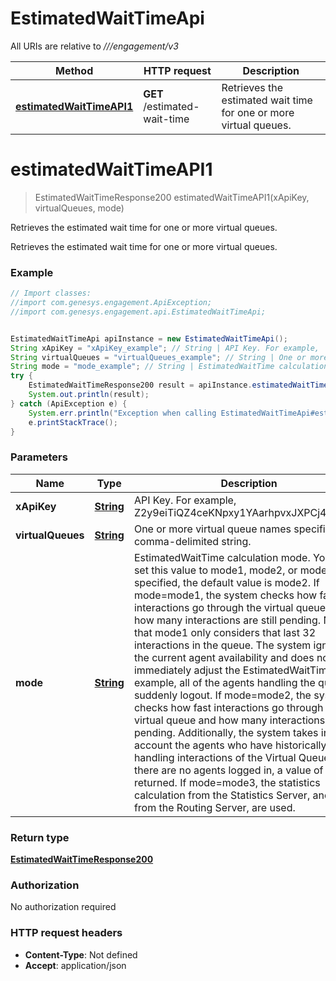 # EstimatedWaitTimeApi

All URIs are relative to *///engagement/v3*

Method | HTTP request | Description
------------- | ------------- | -------------
[**estimatedWaitTimeAPI1**](EstimatedWaitTimeApi.md#estimatedWaitTimeAPI1) | **GET** /estimated-wait-time | Retrieves the estimated wait time for one or more virtual queues.

<a name="estimatedWaitTimeAPI1"></a>
# **estimatedWaitTimeAPI1**
> EstimatedWaitTimeResponse200 estimatedWaitTimeAPI1(xApiKey, virtualQueues, mode)

Retrieves the estimated wait time for one or more virtual queues.

Retrieves the estimated wait time for one or more virtual queues.

### Example
```java
// Import classes:
//import com.genesys.engagement.ApiException;
//import com.genesys.engagement.api.EstimatedWaitTimeApi;


EstimatedWaitTimeApi apiInstance = new EstimatedWaitTimeApi();
String xApiKey = "xApiKey_example"; // String | API Key. For example,  Z2y9eiTiQZ4ceKNpxy1YAarhpvxJXPCj4rFrbVep
String virtualQueues = "virtualQueues_example"; // String | One or more virtual queue names specified as a comma-delimited string.
String mode = "mode_example"; // String | EstimatedWaitTime calculation mode. You can set this value to mode1, mode2, or mode3. If not specified, the default value is mode2. If mode=mode1, the system checks how fast interactions go through the virtual queue and how many interactions are still pending. Note that mode1 only considers that last 32 interactions in the queue. The system ignores the current agent availability and does not immediately adjust the EstimatedWaitTime if, for example, all of the agents handling the queue suddenly logout. If mode=mode2, the system checks how fast interactions go through the virtual queue and how many interactions are pending. Additionally, the system takes into account the agents who have historically been handling interactions of the Virtual Queue. If there are no agents logged in, a value of -1 is returned. If mode=mode3, the statistics calculation from the Statistics Server, and not from the Routing Server, are used.
try {
    EstimatedWaitTimeResponse200 result = apiInstance.estimatedWaitTimeAPI1(xApiKey, virtualQueues, mode);
    System.out.println(result);
} catch (ApiException e) {
    System.err.println("Exception when calling EstimatedWaitTimeApi#estimatedWaitTimeAPI1");
    e.printStackTrace();
}
```

### Parameters

Name | Type | Description  | Notes
------------- | ------------- | ------------- | -------------
 **xApiKey** | [**String**](.md)| API Key. For example,  Z2y9eiTiQZ4ceKNpxy1YAarhpvxJXPCj4rFrbVep |
 **virtualQueues** | [**String**](.md)| One or more virtual queue names specified as a comma-delimited string. |
 **mode** | [**String**](.md)| EstimatedWaitTime calculation mode. You can set this value to mode1, mode2, or mode3. If not specified, the default value is mode2. If mode&#x3D;mode1, the system checks how fast interactions go through the virtual queue and how many interactions are still pending. Note that mode1 only considers that last 32 interactions in the queue. The system ignores the current agent availability and does not immediately adjust the EstimatedWaitTime if, for example, all of the agents handling the queue suddenly logout. If mode&#x3D;mode2, the system checks how fast interactions go through the virtual queue and how many interactions are pending. Additionally, the system takes into account the agents who have historically been handling interactions of the Virtual Queue. If there are no agents logged in, a value of -1 is returned. If mode&#x3D;mode3, the statistics calculation from the Statistics Server, and not from the Routing Server, are used. | [optional]

### Return type

[**EstimatedWaitTimeResponse200**](EstimatedWaitTimeResponse200.md)

### Authorization

No authorization required

### HTTP request headers

 - **Content-Type**: Not defined
 - **Accept**: application/json

